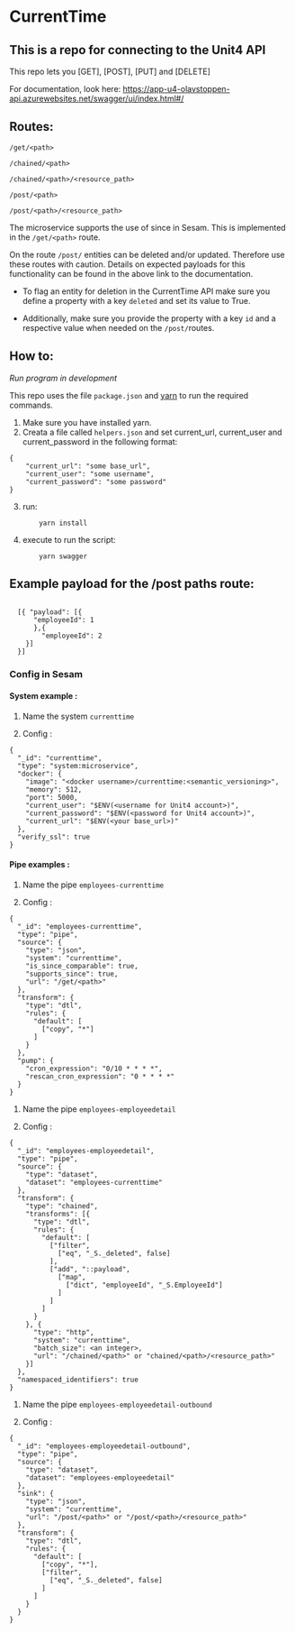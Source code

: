 # CurrentTime

## This is a repo for connecting to the Unit4 API
This repo lets you [GET], [POST], [PUT] and [DELETE]

For documentation, look here:
https://app-u4-olavstoppen-api.azurewebsites.net/swagger/ui/index.html#/

## Routes:

```/get/<path>```

```/chained/<path>```

```/chained/<path>/<resource_path>```

```/post/<path>```

```/post/<path>/<resource_path>```

The microservice supports the use of since in Sesam. This is implemented in the ```/get/<path>``` route.

On the route ```/post/``` entities can be deleted and/or updated. Therefore use these routes with caution. Details on expected payloads for this functionality can be found in the above link to the documentation.

- To flag an entity for deletion in the CurrentTime API make sure you define a property with a key ```deleted``` and set its value to True.

- Additionally, make sure you provide the property with a key ```id``` and a respective value when needed on the ```/post/```routes.

## How to:

*Run program in development*

This repo uses the file ```package.json``` and [yarn](https://yarnpkg.com/lang/en/) to run the required commands.

1. Make sure you have installed yarn.
2. Creata a file called ```helpers.json``` and set current_url, current_user and current_password in the following format:
```
{
    "current_url": "some base_url",
    "current_user": "some username",
    "current_password": "some password"
}
```
3. run:
    ```
        yarn install
    ```
4. execute to run the script:
    ```
        yarn swagger
    ```

## Example payload for the /post paths route:

```

  [{ "payload": [{
      "employeeId": 1
      },{
        "employeeId": 2
    }]
  }]

```

### Config in Sesam

#### System example :

1. Name the system ```currenttime```

2. Config :

```
{
  "_id": "currenttime",
  "type": "system:microservice",
  "docker": {
    "image": "<docker username>/currenttime:<semantic_versioning>",
    "memory": 512,
    "port": 5000,
    "current_user": "$ENV(<username for Unit4 account>)",
    "current_password": "$ENV(<password for Unit4 account>)",
    "current_url": "$ENV(<your base_url>)"
  },
  "verify_ssl": true
}
```

#### Pipe examples :

1. Name the pipe ```employees-currenttime```

2. Config :

```
{
  "_id": "employees-currenttime",
  "type": "pipe",
  "source": {
    "type": "json",
    "system": "currenttime",
    "is_since_comparable": true,
    "supports_since": true,
    "url": "/get/<path>"
  },
  "transform": {
    "type": "dtl",
    "rules": {
      "default": [
        ["copy", "*"]
      ]
    }
  },
  "pump": {
    "cron_expression": "0/10 * * * *",
    "rescan_cron_expression": "0 * * * *"
  }
}
```

1. Name the pipe ```employees-employeedetail```

2. Config :

```
{
  "_id": "employees-employeedetail",
  "type": "pipe",
  "source": {
    "type": "dataset",
    "dataset": "employees-currenttime"
  },
  "transform": {
    "type": "chained",
    "transforms": [{
      "type": "dtl",
      "rules": {
        "default": [
          ["filter",
            ["eq", "_S._deleted", false]
          ],
          ["add", "::payload",
            ["map",
              ["dict", "employeeId", "_S.EmployeeId"]
            ]
          ]
        ]
      }
    }, {
      "type": "http",
      "system": "currenttime",
      "batch_size": <an integer>,
      "url": "/chained/<path>" or "chained/<path>/<resource_path>"
    }]
  },
  "namespaced_identifiers": true
}
```

1. Name the pipe ```employees-employeedetail-outbound```

2. Config :

```
{
  "_id": "employees-employeedetail-outbound",
  "type": "pipe",
  "source": {
    "type": "dataset",
    "dataset": "employees-employeedetail"
  },
  "sink": {
    "type": "json",
    "system": "currenttime",
    "url": "/post/<path>" or "/post/<path>/<resource_path>"
  },
  "transform": {
    "type": "dtl",
    "rules": {
      "default": [
        ["copy", "*"],
        ["filter",
          ["eq", "_S._deleted", false]
        ]
      ]
    }
  }
}
```

